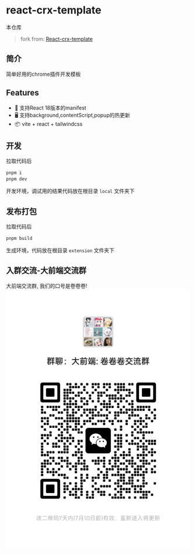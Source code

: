 # react-crx-template

本仓库
> fork from: [React-crx-template](https://github.com/MatrixCross/React-Crx-Starter)

## 简介

简单好用的chrome插件开发模板

## Features

- 🚀 支持React 18版本的manifest
- 🖥 支持background,contentScript,popup的热更新
- 📦 vite + react + tailwindcss

## 开发

拉取代码后

```bash
pnpm i
pnpm dev
```
开发环境，调试用的结果代码放在根目录 `local` 文件夹下

## 发布打包

拉取代码后

```bash
pnpm build
```

生成环境，代码放在根目录 `extension` 文件夹下

## 入群交流-大前端交流群
大前端交流群, 我们的口号是卷卷卷!
![图片描述](https://raw.githubusercontent.com/MatrixCross/React-Crx-Starter/master/src/assets/20240703225505.jpg)

